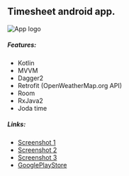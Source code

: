 ## Timesheet android app.
![App logo](/gitImages/WeatherEngCard.png)
##### Features:
* Kotlin
* MVVM
* Dagger2
* Retrofit (OpenWeatherMap.org API)
* Room
* RxJava2
* Joda time
##### Links:
* [Screenshot 1](https://github.com/NightGoat/WeatherAndroidApp/blob/master/gitImages/Screenshot_1.png)
* [Screenshot 2](https://github.com/NightGoat/WeatherAndroidApp/blob/master/gitImages/Screenshot_2.png)
* [Screenshot 3](https://github.com/NightGoat/WeatherAndroidApp/blob/master/gitImages/Screenshot_3.png)
* [GooglePlayStore](-)

